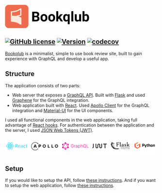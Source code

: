 <a href="https://bookqlub.com/"><img src="logo.png" height=77 alt="Bookqlub"/></a> 

## [![GitHub license](https://img.shields.io/badge/license-MIT-blue.svg)](https://github.com/danifujii/bookqlub/blob/master/LICENSE) [![Version](https://img.shields.io/github/v/release/danifujii/bookqlub)](https://github.com/danifujii/bookqlub/releases) [![codecov](https://codecov.io/gh/danifujii/bookqlub/branch/master/graph/badge.svg)](https://codecov.io/gh/danifujii/bookqlub)

[Bookqlub](https://bookqlub.com/) is a minimalist, simple to use book review site, built to gain experience with GraphQL and develop a useful app. 

## Structure

The application consists of two parts:
  - Web server that exposes a [GraphQL API](https://graphql.org/learn/). Built with [Flask](https://flask.palletsprojects.com/en/1.1.x/)
    and used [Graphene](https://graphene-python.org/) for the GraphQL integration.
  - Web application built with [React](https://reactjs.org/). 
    Used [Apollo Client](https://www.apollographql.com/docs/) for the GraphQL integration and 
    [Material-UI](https://material-ui.com/) for the UI components.

I used all functional components in the web application, taking full advantage of [React hooks](https://reactjs.org/docs/hooks-intro.html).
For authentication between the application and the server, I used [JSON Web Tokens (JWT)](https://jwt.io/).

<img src="technologies.png" alt="Used technologies" />

## Setup

If you would like to setup the API, follow [these instructions](https://github.com/danifujii/bookqlub/tree/master/bookqlub_api#setup).
And if you want to setup the web application, follow [these instructions](https://github.com/danifujii/bookqlub/tree/master/bookqlub_app#setup).

